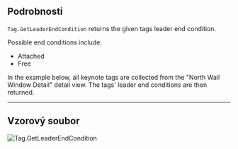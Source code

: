 ## Podrobnosti
`Tag.GetLeaderEndCondition` returns the given tags leader end condition.

Possible end conditions include:
- Attached
- Free

In the example below, all keynote tags are collected from the "North Wall Window Detail" detail view. The tags' leader end conditions are then returned.

___
## Vzorový soubor

![Tag.GetLeaderEndCondition](./Revit.Elements.Tag.GetLeaderEndCondition_img.jpg)
